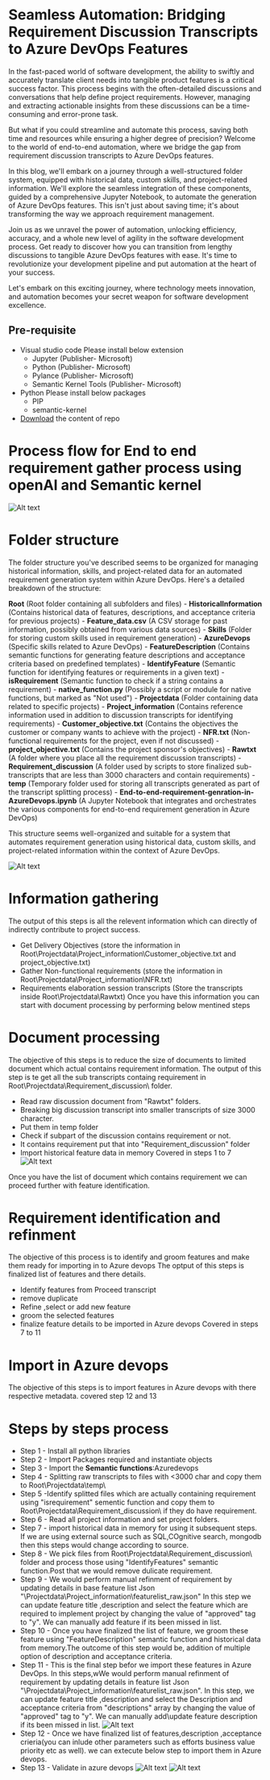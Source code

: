# Seamless Automation: Bridging Requirement Discussion Transcripts to Azure DevOps Features

In the fast-paced world of software development, the ability to swiftly and accurately translate client needs into tangible product features is a critical success factor. This process begins with the often-detailed discussions and conversations that help define project requirements. However, managing and extracting actionable insights from these discussions can be a time-consuming and error-prone task.

But what if you could streamline and automate this process, saving both time and resources while ensuring a higher degree of precision? Welcome to the world of end-to-end automation, where we bridge the gap from requirement discussion transcripts to Azure DevOps features.

In this blog, we'll embark on a journey through a well-structured folder system, equipped with historical data, custom skills, and project-related information. We'll explore the seamless integration of these components, guided by a comprehensive Jupyter Notebook, to automate the generation of Azure DevOps features. This isn't just about saving time; it's about transforming the way we approach requirement management.

Join us as we unravel the power of automation, unlocking efficiency, accuracy, and a whole new level of agility in the software development process. Get ready to discover how you can transition from lengthy discussions to tangible Azure DevOps features with ease. It's time to revolutionize your development pipeline and put automation at the heart of your success.

Let's embark on this exciting journey, where technology meets innovation, and automation becomes your secret weapon for software development excellence.

## Pre-requisite
- Visual studio code
Please install below extension
    - Jupyter (Publisher- Microsoft)
    - Python (Publisher- Microsoft)
    - Pylance (Publisher- Microsoft)
    - Semantic Kernel Tools (Publisher- Microsoft)
- Python
Please install below packages
    - PIP
    - semantic-kernel
- [Download](https://github.com/vivekgarudi/Semantic-Kernal-Azure/tree/main/PlugIn-for-KQLQueries-on-Log-Analytics) the content of repo


# Process flow for End to end requirement gather process using openAI and Semantic kernel

![Alt text](image-1.png)

# Folder structure

The folder structure you've described seems to be organized for managing historical information, skills, and project-related data for an automated requirement generation system within Azure DevOps. Here's a detailed breakdown of the structure:

**Root** (Root folder containing all subfolders and files)
    - **HistoricalInformation** (Contains historical data of features, descriptions, and acceptance criteria for previous projects)
        - **Feature_data.csv** (A CSV storage for past information, possibly obtained from various data sources)
    - **Skills** (Folder for storing custom skills used in requirement generation)
        - **AzureDevops** (Specific skills related to Azure DevOps)
            - **FeatureDescription** (Contains semantic functions for generating feature descriptions and acceptance criteria based on predefined templates)
            - **IdentifyFeature** (Semantic function for identifying features or requirements in a given text)
            - **isRequirement** (Semantic function to check if a string contains a requirement)
            - **native_function.py** (Possibly a script or module for native functions, but marked as "Not used")
    - **Projectdata** (Folder containing data related to specific projects)
        - **Project_information** (Contains reference information used in addition to discussion transcripts for identifying requirements)
            - **Customer_objective.txt** (Contains the objectives the customer or company wants to achieve with the project)
            - **NFR.txt** (Non-functional requirements for the project, even if not discussed)
            - **project_objective.txt** (Contains the project sponsor's objectives)
        - **Rawtxt** (A folder where you place all the requirement discussion transcripts)
        - **Requirement_discussion** (A folder used by scripts to store finalized sub-transcripts that are less than 3000 characters and contain requirements)
        - **temp** (Temporary folder used for storing all transcripts generated as part of the transcript splitting process)
    - **End-to-end-requirement-genration-in-AzureDevops.ipynb** (A Jupyter Notebook that integrates and orchestrates the various components for end-to-end requirement generation in Azure DevOps)

This structure seems well-organized and suitable for a system that automates requirement generation using historical data, custom skills, and project-related information within the context of Azure DevOps.

![Alt text](image-7.png)

# Information gathering
The output of this steps is all the relevent information which can directly of indirectly contribute to project success.
- Get Delivery Objectives (store the information in Root\Projectdata\Project_information\Customer_objective.txt and project_objective.txt)
- Gather Non-functional requirements (store the information in Root\Projectdata\Project_information\NFR.txt)
- Requirements elaboration session transcripts (Store the transcripts inside Root\Projectdata\Rawtxt\)
Once you have this information you can start with document processing by performing below mentined steps


# Document processing
The objective of this steps is to reduce the size of documents to limited document which actual contains requirement information.
The output of this step is te get all the sub transcripts containg requirement in Root\Projectdata\Requirement_discussion\ folder.
- Read raw discussion document from "Rawtxt" folders.
- Breaking big discussion transcript into smaller transcripts of size 3000 character.
- Put them in temp folder
- Check if subpart of the discussion contains requirement or not.
- It contains requirement put that into "Requirement_discussion" folder
- Import historical feature data in memory
Covered in steps 1 to 7
![Alt text](image-8.png)

Once you have the list of document which contains requirement we can proceed further with feature identification.

# Requirement identification and refinment
The objective of this process is to identify and groom features and make them ready for importing in to Azure devops
The optput of this steps is finalized list of features and there details.
- Identify features from Proceed transcript
- remove duplicate
- Refine ,select or add new feature
- groom the selected features
- finalize feature details to be imported in Azure devops
Covered in steps 7 to 11
# Import in Azure devops
The objective of this steps is to import features in Azure devops with there respective metadata.
covered step 12 and 13


# Steps by steps process

- Step 1 - Install all python libraries
- Step 2 - Import Packages required and instantiate objects
- Step 3 - Import the **Semantic functions**:Azuredevops
- Step 4 - Splitting raw transcripts to files with <3000 char and copy them to Root\Projectdata\temp\
- Step 5 -Identify splitted files which are actually containing requirement using "isrequirement" sementic function and copy them to Root\Projectdata\Requirement_discussion\ if they do have requirement.
- Step 6 - Read all project information and set project folders.
- Step 7 - import historical data in memory for using it subsequent steps. If we are using external source such as SQL,COgnitive search, mongodb then this steps would change according to source.
- Step 8 - We pick files from Root\Projectdata\Requirement_discussion\ folder and process those using "IdentifyFeatures" semantic function.Post that we would remove dulicate requirement.
- Step 9 - We would perform manual refinment of requirement by updating details in base feature list Json "\Projectdata\Project_information\featurelist_raw.json" In this step we can update feature title ,description and select the feature which are required to implement project by changing the value of "approved" tag to "y". We can manually add feature if its been missed in list.
- Step 10 - Once you have finalized the list of feature, we groom these feature using "FeatureDescription" semantic function and historical data from memory.The outcome of this step would be, addition of multiple option of description and acceptance criteria.
- Step 11 - This is the final step befor we import these features in Azure DevOps. In this steps,wWe would perform manual refinment of requirement by updating details in feature list Json "\Projectdata\Project_information\featurelist_raw.json". In this step, we can update feature title ,description and select the Description and acceptance criteria from "descriptions" array by changing the value of "approved" tag to "y". We can manually add\update feature description if its been missed in list.
![Alt text](image-4.png)
- Step 12 - Once we have finalized list of features,description ,acceptance crieria(you can inlude other parameters such as efforts business value priority etc as well). we can extecute below step to import them in Azure devops.
- Step 13 - Validate in azure devops
![Alt text](image-6.png)
![Alt text](image-5.png)
